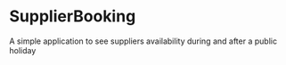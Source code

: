 # SupplierBooking
A simple application to see suppliers availability during and after a public holiday
